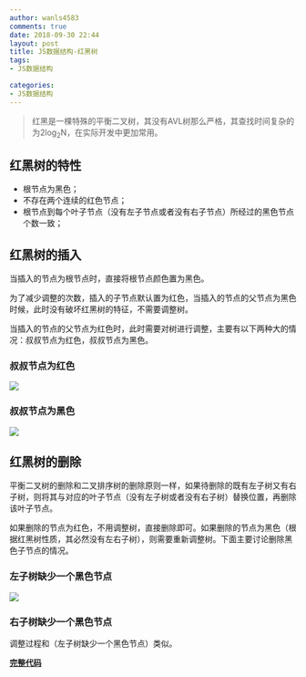 ```yaml
---
author: wanls4583
comments: true
date: 2018-09-30 22:44
layout: post
title: JS数据结构-红黑树
tags:
- JS数据结构

categories:
- JS数据结构
---
```


> 红黑是一棵特殊的平衡二叉树，其没有AVL树那么严格，其查找时间复杂的为2log<sub>2</sub>N，在实际开发中更加常用。

## 红黑树的特性

- 根节点为黑色；
- 不存在两个连续的红色节点；
- 根节点到每个叶子节点（没有左子节点或者没有右子节点）所经过的黑色节点个数一致；


## 红黑树的插入

当插入的节点为根节点时，直接将根节点颜色置为黑色。

为了减少调整的次数，插入的子节点默认置为红色，当插入的节点的父节点为黑色时候，此时没有破坏红黑树的特征，不需要调整树。

当插入的节点的父节点为红色时，此时需要对树进行调整，主要有以下两种大的情况：叔叔节点为红色，叔叔节点为黑色。

### 叔叔节点为红色

![](https://blog.lisong.hn.cn/images/posts/JS数据结构/2018-09-29-JS数据结构-红黑树-insert-1.svg)

### 叔叔节点为黑色

![](https://blog.lisong.hn.cn/images/posts/JS数据结构/2018-09-29-JS数据结构-红黑树-insert-2.svg)

## 红黑树的删除

平衡二叉树的删除和二叉排序树的删除原则一样，如果待删除的既有左子树又有右子树，则将其与对应的叶子节点（没有左子树或者没有右子树）替换位置，再删除该叶子节点。

如果删除的节点为红色，不用调整树，直接删除即可。如果删除的节点为黑色（根据红黑树性质，其必然没有左右子树），则需要重新调整树。下面主要讨论删除黑色子节点的情况。

### 左子树缺少一个黑色节点

![](https://blog.lisong.hn.cn/images/posts/JS数据结构/2018-09-29-JS数据结构-红黑树-del-1.svg)

### 右子树缺少一个黑色节点

调整过程和（左子树缺少一个黑色节点）类似。

[**完整代码**](https://github.com/wanls4583/js-rb-tree/tree/master/src)